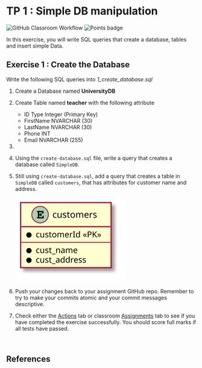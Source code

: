 # TP 1 : Simple DB manipulation

![GitHub Classroom Workflow](../../workflows/GitHub%20Classroom%20Workflow/badge.svg?branch=master) ![Points badge](../../blob/badges/.github/badges/points.svg)

In this exercise, you will write SQL queries that create a database, tables and insert simple Data.

## Exercise 1 : Create the Database

Write the following SQL queries into _1_create_database.sql_
1. Create a Database named **UniversityDB**
2. Create Table named **teacher** with the following attribute
    * ID Type Integer (Primary Key)
    * FirstName NVARCHAR (30)
    * LastName NVARCHAR (30)
    * Phone INT
    * Email NVARCHAR (255)
3. 

1. Using the `create-database.sql` file, write a query that creates a database called `SimpleDB`.

1. Still using `create-database.sql`, add a query that creates a table in `SimpleDB` called `customers`, that has attributes for customer name and address.

    ![UML diagram](assets/SoWkIImgAStDuKhDAyaigLH8BYqkoSzDBIfMgEPIKD22yprJ56ni0hpjx82YkhfmgVYynDnK12yn9QKejRYOgvRB8JKl1MWi0000.svg)

1. Push your changes back to your assignment GitHub repo. Remember to try to make your commits atomic and your commit messages descriptive.

1. Check either the [Actions](/actions) tab or classroom [Assignments](https://classroom.github.com/classrooms/38383355-sandbox-classroom/assignments/simple-sql-exercise-redux2) tab to see if you have completed the exercise successfully. You should score full marks if all tests have passed.

<br />

## References
